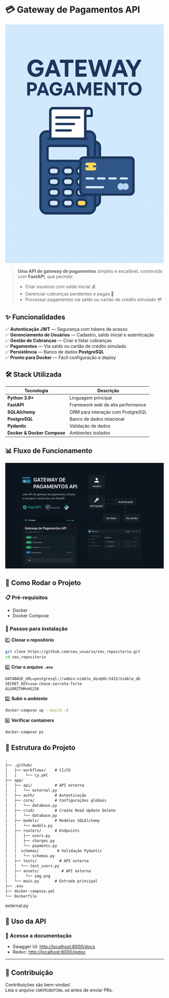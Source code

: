 
# 💳 Gateway de Pagamentos API

<p align="center">
  <img src="assets/banner_gateway_.png" alt="Gateway de Pagamentos API" width="800"/>
</p>

> **Uma API de gateway de pagamentos** simples e escalável, construída com **FastAPI**, que permite:
> - Criar usuários com saldo inicial 💰  
> - Gerenciar cobranças pendentes e pagas 📄  
> - Processar pagamentos via saldo ou cartão de crédito simulado 💳  

## ✨ Funcionalidades

✅ **Autenticação JWT** — Segurança com tokens de acesso  
✅ **Gerenciamento de Usuários** — Cadastro, saldo inicial e autenticação  
✅ **Gestão de Cobranças** — Criar e listar cobranças  
✅ **Pagamentos** — Via saldo ou cartão de crédito simulado  
✅ **Persistência** — Banco de dados **PostgreSQL**  
✅ **Pronto para Docker** — Fácil configuração e deploy  

## 🛠 Stack Utilizada

| Tecnologia  | Descrição |
|-------------|-----------|
| **Python 3.9+** | Linguagem principal |
| **FastAPI** | Framework web de alta performance |
| **SQLAlchemy** | ORM para interação com PostgreSQL |
| **PostgreSQL** | Banco de dados relacional |
| **Pydantic** | Validação de dados |
| **Docker & Docker Compose** | Ambientes isolados |

## 📊 Fluxo de Funcionamento

<p align="center">
  <img src="assets/banner_gateway.png" alt="Fluxo de Pagamentos" width="700"/>
</p>

## 🚀 Como Rodar o Projeto

### 📋 Pré-requisitos
- Docker  
- Docker Compose  

### 🔧 Passos para instalação

1️⃣ **Clonar o repositório**
```bash
git clone https://github.com/seu_usuario/seu_repositorio.git
cd seu_repositorio
```

2️⃣ **Criar o arquivo `.env`**
```env
DATABASE_URL=postgresql://admin:nimble_dev@db:5432/nimble_db
SECRET_KEY=sua-chave-secreta-forte
ALGORITHM=HS256
```

3️⃣ **Subir o ambiente**
```bash
docker-compose up --build -d
```

4️⃣ **Verificar containers**
```bash
docker-compose ps
```

## 📂 Estrutura do Projeto

```
.
├── .github/
│   ├── workflows/    # CI/CD
│   │    └── cy.yml
├── app/
│   ├── api/          # API externa
│   │   └── external.py
│   ├── auth/         # Autenticação
│   ├── core/         # Configurações globais
│   │   └── database.py
│   ├── crud/         # Create Read Update Delete
│   │   └── database.py
│   ├── models/       # Modelos SQLAlchemy
│   │   └── models.py
│   ├── routers/      # Endpoints
│   │   ├── users.py
│   │   ├── charges.py
│   │   └── payments.py
│   │  schemas/        # Validação Pydantic  
│   │   └── schemas.py
│   ├── tests/          # API externa
│   │  └── test_users.py
│   ├── assets/          # API externa
│   │    └── img.png
│   └── main.py       # Entrada principal
├── .env
├── docker-compose.yml
└── Dockerfile

```
external.py

## 📖 Uso da API

### 📍 Acesse a documentação
- Swagger UI: [http://localhost:8000/docs](http://localhost:8000/docs)
- Redoc: [http://localhost:8000/redoc](http://localhost:8000/redoc)

---

## 🤝 Contribuição
Contribuições são bem-vindas!  
Leia o arquivo `CONTRIBUTING.md` antes de enviar PRs.


